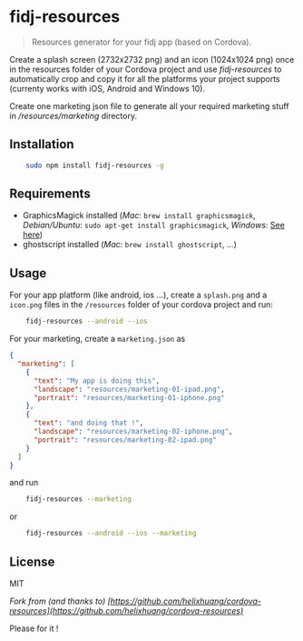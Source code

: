 # fidj-resources

> Resources generator for your fidj app (based on Cordova).

Create a splash screen (2732x2732 png) and an icon (1024x1024 png) once in the resources folder of your Cordova project and use *fidj-resources* to automatically crop and copy it for all the platforms your project supports (currenty works with iOS, Android and Windows 10).

Create one marketing json file to generate all your required marketing stuff in */resources/marketing* directory.

## Installation

```bash
    sudo npm install fidj-resources -g
```

## Requirements

- GraphicsMagick installed (*Mac*: `brew install graphicsmagick`, *Debian/Ubuntu*: `sudo apt-get install graphicsmagick`, *Windows*: [See here](http://www.graphicsmagick.org/INSTALL-windows.html))
- ghostscript installed (*Mac*: `brew install ghostscript`, ...)

## Usage

For your app platform (like android, ios ...), create a `splash.png` and a `icon.png` files in the `/resources` folder of your cordova project and run:

```bash
    fidj-resources --android --ios
```

For your marketing, create a `marketing.json` as

```json
{
  "marketing": [
    {
      "text": "My app is doing this",
      "landscape": "resources/marketing-01-ipad.png",
      "portrait": "resources/marketing-01-iphone.png"
    },
    {
      "text": "and doing that !",
      "landscape": "resources/marketing-02-iphone.png",
      "portrait": "resources/marketing-02-ipad.png"
    }
  ]
}
```

and run

```bash
    fidj-resources --marketing
```

or

```bash
    fidj-resources --android --ios --marketing
```

## License

MIT

*Fork from (and thanks to) [https://github.com/helixhuang/cordova-resources](https://github.com/helixhuang/cordova-resources)*

Please for it !

